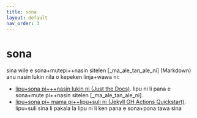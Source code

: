 ```yaml
---
title: sona
layout: default
nav_order: 3
---
```


# sona

sina wile e sona+mutepi++nasin sitelen [_ma_ale_tan_ale_ni] <span class="eng">(Markdown)</span> anu nasin lukin nila o kepeken linja+wawa ni:

- [lipu+sona pi+++nasin lukin ni <span class="eng">(Just the Docs)</span>](https://pmarsceill.github.io/just-the-docs/). lipu ni li pana e sona+mute pi++nasin sitelen [_ma_ale_tan_ale_ni]. 
- [lipu+sona pi+ mama pi++lipu+suli ni <span class="eng">(Jekyll GH Actions Quickstart)</span>](https://pmarsceill.github.io/just-the-docs/). lipu+suli sina li pakala la lipu ni li ken pana e sona+pona tawa sina
